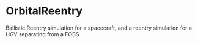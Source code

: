 # OrbitalReentry
Ballistic Reentry simulation for a spacecraft, and a reentry simulation for a HGV separating from a FOBS 
